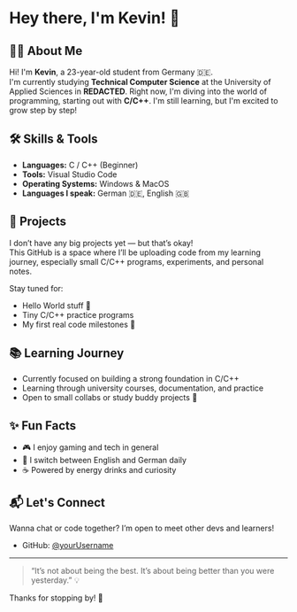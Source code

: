 # Hey there, I'm Kevin! 👋

## 🧑‍💻 About Me

Hi! I'm **Kevin**, a 23-year-old student from Germany 🇩🇪.  
I'm currently studying **Technical Computer Science** at the University of Applied Sciences in **REDACTED**. 
Right now, I'm diving into the world of programming, starting out with **C/C++**. I'm still learning, but I'm excited to grow step by step!

## 🛠️ Skills & Tools

- **Languages:** C / C++ (Beginner)
- **Tools:** Visual Studio Code
- **Operating Systems:** Windows & MacOS
- **Languages I speak:** German 🇩🇪, English 🇬🇧

## 🚧 Projects

I don’t have any big projects yet — but that’s okay!  
This GitHub is a space where I’ll be uploading code from my learning journey, especially small C/C++ programs, experiments, and personal notes.

Stay tuned for:
- Hello World stuff 👋
- Tiny C/C++ practice programs
- My first real code milestones 🚀

## 📚 Learning Journey

- Currently focused on building a strong foundation in C/C++
- Learning through university courses, documentation, and practice
- Open to small collabs or study buddy projects 🤝

## ✨ Fun Facts

- 🎮 I enjoy gaming and tech in general
- 💬 I switch between English and German daily
- ☕ Powered by energy drinks and curiosity

## 📬 Let's Connect

Wanna chat or code together? I’m open to meet other devs and learners!

- GitHub: [@yourUsername](https://github.com/xRyuks)

---

> “It’s not about being the best. It’s about being better than you were yesterday.” 💡

Thanks for stopping by! 🌟
